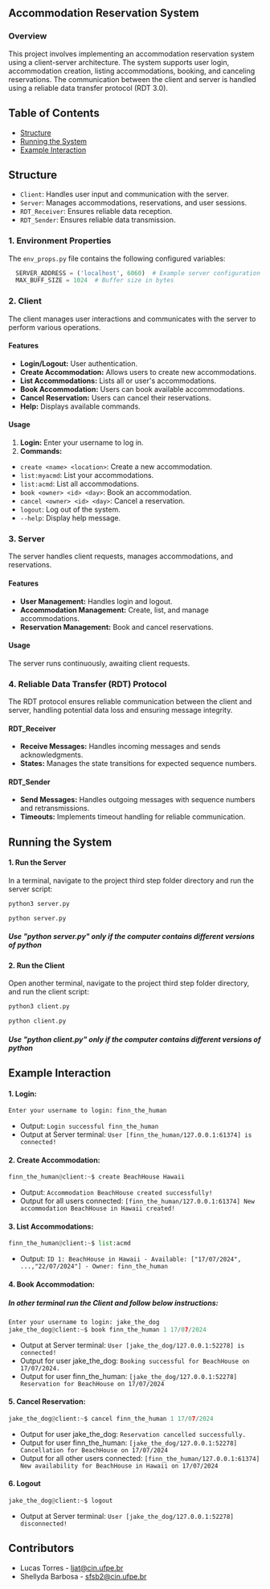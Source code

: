 ## Accommodation Reservation System 

### Overview
This project involves implementing an accommodation reservation system using a client-server architecture. The system supports user login, accommodation creation, listing accommodations, booking, and canceling reservations. The communication between the client and server is handled using a reliable data transfer protocol (RDT 3.0).

## Table of Contents

- [Structure](#structure)
- [Running the System](#running-the-system)
- [Example Interaction](#example-interaction)

## Structure
- `Client`: Handles user input and communication with the server.
- `Server`: Manages accommodations, reservations, and user sessions.
- `RDT_Receiver`: Ensures reliable data reception.
- `RDT_Sender`: Ensures reliable data transmission.

### 1. Environment Properties
The `env_props.py` file contains the following configured variables:

 ```python
   SERVER_ADDRESS = ('localhost', 6060)  # Example server configuration
   MAX_BUFF_SIZE = 1024  # Buffer size in bytes
 ```

### 2. Client
The client manages user interactions and communicates with the server to perform various operations.

#### Features
- **Login/Logout:** User authentication.
- **Create Accommodation:** Allows users to create new accommodations.
- **List Accommodations:** Lists all or user's accommodations.
- **Book Accommodation:** Users can book available accommodations.
- **Cancel Reservation:** Users can cancel their reservations.
- **Help:** Displays available commands.

#### Usage
1. **Login:** Enter your username to log in.
3. **Commands:**
- `create <name> <location>`: Create a new accommodation.
- `list:myacmd`: List your accommodations.
- `list:acmd`: List all accommodations.
- `book <owner> <id> <day>`: Book an accommodation.
- `cancel <owner> <id> <day>`: Cancel a reservation.
- `logout`: Log out of the system.
- `--help`: Display help message.

### 3. Server
The server handles client requests, manages accommodations, and reservations.

#### Features
- **User Management:** Handles login and logout.
- **Accommodation Management:** Create, list, and manage accommodations.
- **Reservation Management:** Book and cancel reservations.

#### Usage
The server runs continuously, awaiting client requests.

### 4. Reliable Data Transfer (RDT) Protocol
The RDT protocol ensures reliable communication between the client and server, handling potential data loss and ensuring message integrity.

#### RDT_Receiver
- **Receive Messages:** Handles incoming messages and sends acknowledgments.
- **States:** Manages the state transitions for expected sequence numbers.

#### RDT_Sender
- **Send Messages:** Handles outgoing messages with sequence numbers and retransmissions.
- **Timeouts:** Implements timeout handling for reliable communication.

## Running the System

#### 1. Run the Server
   In a terminal, navigate to the project third step folder directory and run the server script:

   ```python
   python3 server.py
   ```

   ```python
   python server.py
   ```
   ##### Use "python server.py" only if the computer contains different versions of python

#### 2. Run the Client
  Open another terminal, navigate to the project third step folder directory, and run the client script:

   ```python
   python3 client.py
   ```

   ```python
   python client.py
   ```
   ##### Use "python client.py" only if the computer contains different versions of python

## Example Interaction
#### 1. Login:
```python
Enter your username to login: finn_the_human
```
- Output: `Login successful finn_the_human`
- Output at Server terminal: `User [finn_the_human/127.0.0.1:61374] is connected!`

#### 2. Create Accommodation:

```python
finn_the_human@client:~$ create BeachHouse Hawaii
```
- Output: `Accommodation BeachHouse created successfully!`
- Output for all users connected: `[finn_the_human/127.0.0.1:61374] New accommodation BeachHouse in Hawaii created!`

#### 3. List Accommodations:
```python
finn_the_human@client:~$ list:acmd
```
- Output: `ID 1: BeachHouse in Hawaii - Available: ["17/07/2024", ...,"22/07/2024"] - Owner: finn_the_human`

#### 4. Book Accommodation:
##### In other terminal run the Client and follow below instructions:
```python
Enter your username to login: jake_the_dog
jake_the_dog@client:~$ book finn_the_human 1 17/07/2024
```
- Output at Server terminal: `User [jake_the_dog/127.0.0.1:52278] is connected!`
- Output for user jake_the_dog: `Booking successful for BeachHouse on 17/07/2024.`
- Output for user finn_the_human: `[jake_the_dog/127.0.0.1:52278] Reservation for BeachHouse on 17/07/2024`

#### 5. Cancel Reservation:
```python
jake_the_dog@client:~$ cancel finn_the_human 1 17/07/2024
```
- Output for user jake_the_dog: `Reservation cancelled successfully.`
- Output for user finn_the_human: `[jake_the_dog/127.0.0.1:52278] Cancellation for BeachHouse on 17/07/2024`
- Output for all other users connected: `[finn_the_human/127.0.0.1:61374] New availability for BeachHouse in Hawaii on 17/07/2024`

#### 6. Logout 
```python
jake_the_dog@client:~$ logout
```
- Output at Server terminal: `User [jake_the_dog/127.0.0.1:52278] disconnected!`

## Contributors
- Lucas Torres - ljat@cin.ufpe.br
- Shellyda Barbosa - sfsb2@cin.ufpe.br

